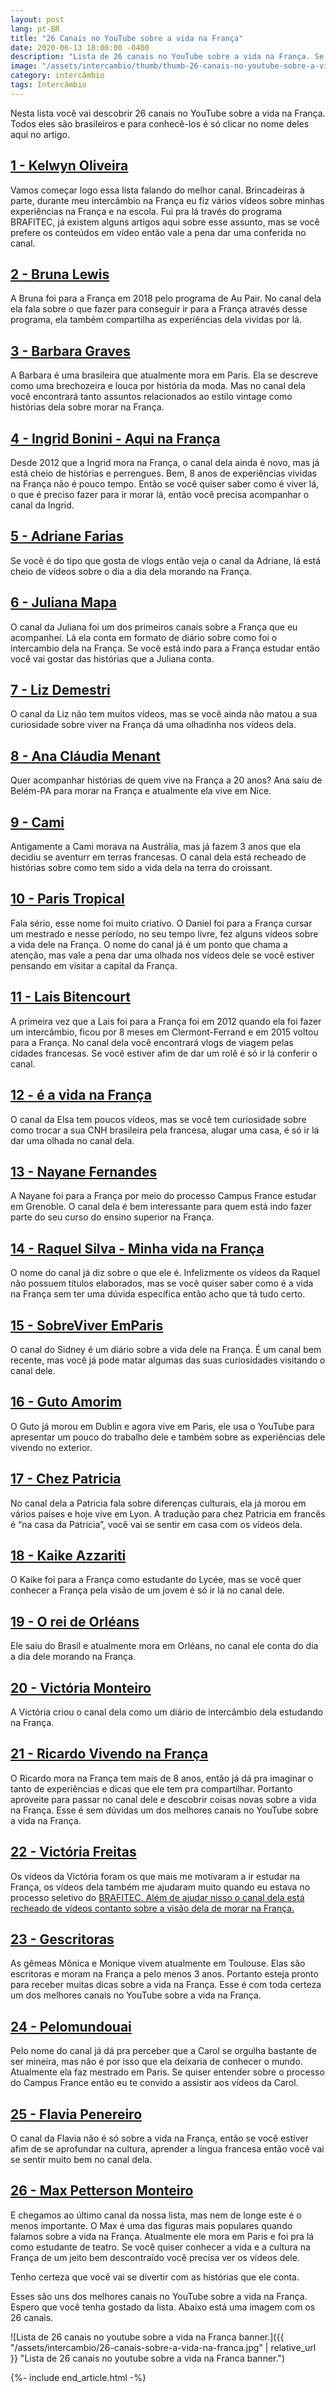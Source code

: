 ```yaml
---
layout: post
lang: pt-BR
title: "26 Canais no YouTube sobre a vida na França"
date: 2020-06-13 18:00:00 -0400
description: "Lista de 26 canais no YouTube sobre a vida na França. Se você quer saber como vivem os brasileiros e o que acham da França veja a lista."
image: "/assets/intercambio/thumb/thumb-26-canais-no-youtube-sobre-a-vida-na-Franca.png"
category: intercâmbio
tags: Intercâmbio
---
```


Nesta lista você vai descobrir 26 canais no YouTube sobre a vida na França. Todos eles são brasileiros e para conhecê-los é só clicar no nome deles aqui no artigo.

## <a href="https://www.youtube.com/channel/UCui2H3_u85d_iKF-Xd-txrQ" target="_blank">1 - Kelwyn Oliveira</a>

Vamos começar logo essa lista falando do melhor canal. Brincadeiras à parte, durante meu intercâmbio na França eu fiz vários vídeos sobre minhas experiências na França e na escola. Fui pra lá través do programa BRAFITEC, já existem alguns artigos aqui sobre esse assunto, mas se você prefere os conteúdos em vídeo então vale a pena dar uma conferida no canal.

## <a href="https://www.youtube.com/c/BrunaLewis/featured" target="_blank">2 - Bruna Lewis</a>

A Bruna foi para a França em 2018 pelo programa de Au Pair. No canal dela ela fala sobre o que fazer para conseguir ir para a França através desse programa, ela também compartilha as experiências dela vividas por lá.

## <a href="https://www.youtube.com/c/LikeoldtimesBrasil/featured" target="_blank">3 - Barbara Graves</a>

A Barbara é uma brasileira que atualmente mora em Paris. Ela se descreve como uma brechozeira e louca por história da moda. Mas no canal dela você encontrará tanto assuntos relacionados ao estilo vintage como histórias dela sobre morar na França.

## <a href="https://www.youtube.com/channel/UCyJgAL2M6VzGVQ1I8n34tMQ" target="_blank">4 - Ingrid Bonini - Aqui na França</a>

Desde 2012 que a Ingrid mora na França, o canal dela ainda é novo, mas já está cheio de histórias e perrengues. Bem, 8 anos de experiências vividas na França não é pouco tempo. Então se você quiser saber como é viver lá, o que é preciso fazer para ir morar lá, então você precisa acompanhar o canal da Ingrid.

## <a href="https://www.youtube.com/c/AdrianeFarias/videos" target="_blank">5 - Adriane Farias</a>

Se você é do tipo que gosta de vlogs então veja o canal da Adriane, lá está cheio de vídeos sobre o dia a dia dela morando na França.

## <a href="https://www.youtube.com/channel/UCu4olkmO4OJVuvrBLQ2kDGw" target="_blank">6 - Juliana Mapa</a>

O canal da Juliana foi um dos primeiros canais sobre a França que eu acompanhei. Lá ela conta em formato de diário sobre como foi o intercambio dela na França. Se você está indo para a França estudar então você vai gostar das histórias que a Juliana conta.

## <a href="https://www.youtube.com/channel/UCzBg8udrUxr8LUl5aWYwkBw/videos" target="_blank">7 - Liz Demestri</a>

O canal da Liz não tem muitos vídeos, mas se você ainda não matou a sua curiosidade sobre viver na França dá uma olhadinha nos vídeos dela.

## <a href="https://www.youtube.com/c/AnaMenant/videos" target="_blank">8 - Ana Cláudia Menant</a>

Quer acompanhar histórias de quem vive na França a 20 anos? Ana saiu de Belém-PA para morar na França e atualmente ela vive em Nice.

## <a href="https://www.youtube.com/channel/UCm_MwvBBty3PL0sj2oeV-GA/videos" target="_blank">9 - Cami</a>

Antigamente a Cami morava na Austrália, mas já fazem 3 anos que ela decidiu se aventurr em terras francesas. O canal dela está recheado de histórias sobre como tem sido a vida dela na terra do croissant.

## <a href="https://www.youtube.com/channel/UC4UKYSW1EiZYBRHe9uaI60A/videos" target="_blank">10 - Paris Tropical</a>

Fala sério, esse nome foi muito criativo. O Daniel foi para a França cursar um mestrado e nesse período, no seu tempo livre, fez alguns vídeos sobre a vida dele na França. O nome do canal já é um ponto que chama a atenção, mas vale a pena dar uma olhada nos vídeos dele se você estiver pensando em visitar a capital da França.

## <a href="https://www.youtube.com/c/LaisBitencourt/videos" target="_blank">11 - Lais Bitencourt</a>

A primeira vez que a Lais foi para a França foi em 2012 quando ela foi fazer um intercâmbio, ficou por 8 meses em Clermont-Ferrand e em 2015 voltou para a França. No canal dela você encontrará vlogs de viagem pelas cidades francesas. Se você estiver afim de dar um rolê é só ir lá conferir o canal.

## <a href="https://www.youtube.com/channel/UCljR_zy1VmN_2yyTMQzE6jQ/videos" target="_blank">12 - é a vida na França</a>

O canal da Elsa tem poucos vídeos, mas se você tem curiosidade sobre como trocar a sua CNH brasileira pela francesa, alugar uma casa, é só ir lá dar uma olhada no canal dela.

## <a href="https://www.youtube.com/c/NayaneFernandes/videos" target="_blank">13 - Nayane Fernandes</a>

A Nayane foi para a França por meio do processo Campus France estudar em Grenoble. O canal dela é bem interessante para quem está indo fazer parte do seu curso do ensino superior na França.

## <a href="https://www.youtube.com/channel/UCQKRd5NHdG0EET_922FHBKQ/videos]" target="_blank">14 - Raquel Silva - Minha vida na França</a>

O nome do canal já diz sobre o que ele é. Infelizmente os vídeos da Raquel não possuem títulos elaborados, mas se você quiser saber como é a vida na França sem ter uma dúvida específica então acho que tá tudo certo.

## <a href="https://www.youtube.com/channel/UCWPvlIYaX-CHYwEaqOgpt4A" target="_blank">15 - SobreViver EmParis</a>

O canal do Sidney é um diário sobre a vida dele na França. É um canal bem recente, mas você já pode matar algumas das suas curiosidades visitando o canal dele.

## <a href="https://www.youtube.com/c/GutoAmorim/videos" target="_blank">16 - Guto Amorim</a>

O Guto já morou em Dublin e agora vive em Paris, ele usa o YouTube para apresentar um pouco do trabalho dele e também sobre as experiências dele vivendo no exterior.

## <a href="https://www.youtube.com/channel/UCDH55dOynWWiy4pGwFwisPQ/videos" target="_blank">17 - Chez Patricia</a>

No canal dela a Patricia fala sobre diferenças culturais, ela já morou em vários países e hoje vive em Lyon. A tradução para chez Patricia em francês é “na casa da Patricia”, você vai se sentir em casa com os vídeos dela.

## <a href="https://www.youtube.com/c/KaikeAzzariti/videos" target="_blank">18 - Kaike Azzariti</a>

O Kaike foi para a França como estudante do Lycée, mas se você quer conhecer a França pela visão de um jovem é só ir lá no canal dele.

## <a href="https://www.youtube.com/channel/UCmmYMK7ziRpFw6WkPS_eGSQ" target="_blank">19 - O rei de Orléans</a>

Ele saiu do Brasil e atualmente mora em Orléans, no canal ele conta do dia a dia dele morando na França.

## <a href="https://www.youtube.com/channel/UC7JzomqJPVY5nS8bjwNkEOg" target="_blank">20 - Victória Monteiro</a>

A Victória criou o canal dela como um diário de intercâmbio dela estudando na França.

## <a href="https://www.youtube.com/channel/UCoBas0ZRgljuEzvA2pQFVww" target="_blank">21 - Ricardo Vivendo na França</a>

O Ricardo mora na França tem mais de 8 anos, então já dá pra imaginar o tanto de experiências e dicas que ele tem pra compartilhar. Portanto aproveite para passar no canal dele e descobrir coisas novas sobre a vida na França. Esse é sem dúvidas um dos melhores canais no YouTube sobre a vida na França.

## <a href="https://www.youtube.com/channel/UC5cppVlKfZ88BWW_PJq5jew" target="_blank">22 - Victória Freitas</a>

Os vídeos da Victória foram os que mais me motivaram a ir estudar na França, os vídeos dela também me ajudaram muito quando eu estava no processo seletivo do <a href="https://estudantesemapuros.com/qual-a-duracao-do-brafitec/" target="_blank" >BRAFITEC. Além de ajudar nisso o canal dela está recheado de vídeos contanto sobre a visão dela de morar na França.

## <a href="https://www.youtube.com/user/gescritoras/videos" target="_blank">23 - Gescritoras</a>

As gêmeas Mônica e Monique vivem atualmente em Toulouse. Elas são escritoras e moram na França a pelo menos 3 anos. Portanto esteja pronto para receber muitas dicas sobre a vida na França. Esse é com toda certeza um dos melhores canais no YouTube sobre a vida na França.

## <a href="https://www.youtube.com/c/pelomundouai/videos" target="_blank">24 - Pelomundouai</a>

Pelo nome do canal já dá pra perceber que a Carol se orgulha bastante de ser mineira, mas não é por isso que ela deixaria de conhecer o mundo. Atualmente ela faz mestrado em Paris. Se quiser entender sobre o processo do Campus France então eu te convido a assistir aos vídeos da Carol.

## <a href="https://www.youtube.com/user/flaviapenereiro" target="_blank">25 - Flavia Penereiro</a>

O canal da Flavia não é só sobre a vida na França, então se você estiver afim de se aprofundar na cultura, aprender a língua francesa então você vai se sentir muito bem no canal dela.

## <a href="https://www.youtube.com/channel/UCsEwHJgCM3az4L_HBIkGwfQ" target="_blank">26 - Max Petterson Monteiro</a>

E chegamos ao último canal da nossa lista, mas nem de longe este é o menos importante. O Max é uma das figuras mais populares quando falamos sobre a vida na França. Atualmente ele mora em Paris e foi pra lá como estudante de teatro. Se você quiser conhecer a vida e a cultura na França de um jeito bem descontraído você precisa ver os vídeos dele.

Tenho certeza que você vai se divertir com as histórias que ele conta.

Esses são uns dos melhores canais no YouTube sobre a vida na França. Espero que você tenha gostado da lista. Abaixo está uma imagem com os 26 canais.

![Lista de 26 canais no youtube sobre a vida na Franca banner.]({{ "/assets/intercambio/26-canais-sobre-a-vida-na-franca.jpg" | relative_url }} "Lista de 26 canais no youtube sobre a vida na Franca banner.")

{%- include end_article.html -%}
